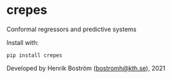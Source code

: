 # crepes

Conformal regressors and predictive systems

Install with:

`pip install crepes`

Developed by Henrik Boström (bostromh@kth.se), 2021
